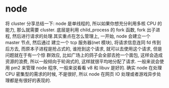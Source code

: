 # node

将 cluster 分享总结一下:
node 是单线程的, 所以如果你想充分利用多核 CPU 的能力, 那么就需要 cluster.
底层是利用 child_process 的 fork 函数, fork 出子进程, 然后进行请求的处理.其实重点在怎么管理上, 一开始, node 会建立一个 master 节点, 然后通过
建立一个 tcp 服务器(net 模块), 将请求信息连同 fd 传到后方去, 而原本子进程是抢占式的, 谁抢到这个请求, 就可以去使用这个请求, 但是问题就在于有一个惊
群效应, 比如广场上的鸽子会全部去抢一个面包, 这样会造成资源的浪费, 所以一般倾向于轮询式的, 这样就很平均地分配了请求.
一般来说会使用 pm2 来管理 node 程序, 一般来说看看 v8 和 libuv 是好的.
确实 node 在处理 CPU 密集型的需求的时候, 不是很好, 所以 node 在网页 IO 处理或者游戏异步处理都是有很好的表现的.